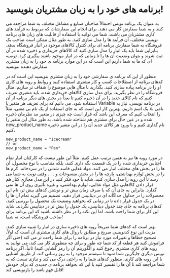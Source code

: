# برنامه های خود را به زبان مشتریان بنویسید!

به عنوان یک برنامه نویس احتمالاً صاحبان صنایع و مشاغل مختلف به شما مراجعه می کنند و به شما سفارش کار می دهند. برای انجام این سفارشات که مربوط به فرآیند های کاری مشتریان می باشند، شما می توانید با استفاده از قابلیت های زبان های برنامه نویسی مختلف، آن فرآیند ها را مدل سازی کنید. به طور مثال ممکن است صاحب یک فروشگاه به شما سفارش برنامه ای برای کنترل کالاهای موجود در انبار فروشگاه بدهد. بنابراین شما باید یک انبار را مدل سازی کنید که کالاهای خریداری و ذخیره شده در آن ثبت شوند و بتوان وضعیت آن ها را تا زمانی که در انبار موجود باشند پیگیری کرد. توصیه ای که ما به شما داریم این است که در این موارد برنامه ی خود را به زبان مشتری سفارش دهنده بنویسید.

منظور از این که برنامه ی سفارشی خود را به زبان مشتری بنویسید این است که در کدهای برنامه از اصطلاحات کسب و کار مشتری استفاده کنید و روابط و رویه های کاری او را در برنامه پیاده سازی کنید. بگذارید با مثال هایی موضوع را شفاف تر سازیم. مثال فروشگاه را در نظر بگیرید. برای مدل سازی کالاهای خریداری شده، باید متغیری تعریف کنیم که نام کالای جدید را در آن ذخیره کنیم تا بعداً در بخش های دیگر برنامه از آن استفاده شود. می دانیم که برای تعریف هر متغیر یا Variable در برنامه نویسی، نیاز به یک اسم داریم. بهترین کار این است که به جای استفاده از یک نام بی معنی، مثلاً x، نامی را انتخاب کنیم که معرف این باشد که قرار است چه چیزی در متغیر مد نظرمان ذخیره شده و در عین حال برای مشتری هم شناخته شده باشد. به طور مثال این متغیر را new_product_name نام گذاری کنیم و با ورود هر کالای جدید آن را در این متغیر ذخیره کنیم،
```
new_product_name = "Icecream"
// or
new_product_name = "Pen"
```
در مورد رویه ها نیز به همین ترتیب عمل کنیم. مثلاً این طور نیست که کارکنان انبار تمام اجناس خریداری شده را در یک قسمت نگه داری کنند، بلکه متناسب با نوع محصول، آن ها را در بخش های مختلف انبار می کنند. مواد غذایی فاسد شدنی را در سردخانه، کرم ها را در بخش لوازم بهداشتی، پارچه ها را در بخش منسوجات و  . . .  وقتی نوبت به شما می رسد تا این رویه را مدل سازی کنید، شاید با خود فکر کنید در این مدل مجازی کنار هم قرار دادن کالاهایی مثل مواد غذایی، لوازم بهداشتی، و غیره تأثیری روی آن ها نمی گذارد. بنابراین به جای آن که با صرف زمان بیش تر و نوشتن کدهای بیش تر، نام این محصولات را در جداول جداگانه ای در دیتابیس قرار دهید، تصمیم می گیرید تمام آن ها را در یک جدول قرار داده تا در زمانی که بخواهید وضعیت یک محصول را بررسی کنید، کدهای برنامه به جای چند جدول دیتابیس، یک جدول را بیش تر در دیتابیس نگردند. شاید این کار برای شما راحت باشد، اما این نکته را در نظر داشته باشید که این برنامه برای صاحب فروشگاه است، نه شما!

بهتر است که کدهای شما صریحاً رویه های ذخیره سازی در انبار را شبیه سازی کنند. مزیت این نوع کدنویسی صریح و مطابق با روال های کاری مشتری آن است که اولاً، تصحیح خطاها و تغییرات مورد نیاز در برنامه را برای شما راحت تر می کند (حتی اگر فراموش کنید هر قطعه از کد شما چه طور و برای چه منظوری کار می کند، می توانید به رویه های کاری مشتری رجوع کنید و الگوریتم آن را رمز گشایی کنید) ثانیاً، اگر برنامه نویس دیگری جایگزین شما شود تا سیستم موجود را به روز رسانی کند، از طریق آشنایی با این رویه های کاری، منظور کدهای شما را به راحتی درک می کند و نیازی نیست که به شما مراجعه کند تا آن ها را تفسیر کنید یا این که بخواهد برنامه ی جدیدی که برای خودش قابل فهم باشد را بازنویسی کند!
